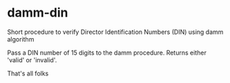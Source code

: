 # damm-din
Short procedure to verify Director Identification Numbers (DIN) using damm algorithm

Pass a DIN number of 15 digits to the damm procedure.
Returns either 'valid' or 'invalid'.

That's all folks

